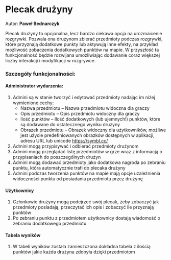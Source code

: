 # Plecak drużyny
Autor: **Paweł Bednarczyk**

Plecak drużyny to opcjonalna, lecz bardzo ciekawa opcja na urozmaicenie rozgrywki.
Pozwala ona drużynom zbierać przedmioty podczas rozgrywki, które przyznają dodatkowe punkty lub aktywują inne efekty, na przykład możliwość zobaczenia dodatkowych punktów na mapie. W przyszłość ta funkcjonalność będzie rozwijana umożliwiając dodawanie coraz większej liczby interakcji i modyfikacji w rozgrywce.
### Szczegóły funkcjonalności:
#### Administrator wydarzenia:
1) Admini są w stanie tworzyć i edytować przedmioty nadając im niżej wymienione cechy:
   - Nazwa przedmiotu – Nazwa przedmiotu widoczna dla graczy
   - Opis przedmiotu – Opis przedmiotu widoczny dla graczy
   - Ilość punktów – Ilość dodatkowych (lub ujemnych!) punktów, które są dodawane do ostatecznego wyniku drużyny
   - Obrazek przedmiotu – Obrazek widoczny dla użytkowników, możliwe jest użycie predefiniowanych obrazków dostępnych w aplikacji, adresu URL lub unicode https://symbl.cc/
2) Admini mogą przypisywać i odbierać przedmioty drużynom
3) Admini mogą przeglądać listę przedmiotów w grze wraz z informacją o przypisaniach do poszczególnych drużyn
4) Admini mogą dodawać przedmioty jako dodatkowa nagroda po zebraniu punktu, która automatycznie trafi do plecaka drużyny
5) Admini podczas tworzenia punktów na mapie mają opcje uzależnienia widoczności punktu od posiadania przedmiotu przez drużynę
#### Użytkownicy
1. Członkowie drużyny mogą podejrzeć swój plecak, żeby zobaczyć jak przedmioty posiadają, przeczytać ich opis i zobaczyć ile przyznają punktów
2. Po zebraniu punktu z przedmiotem użytkownicy dostają wiadomość o zebraniu dodatkowego przedmiotu

#### Tabela wyników
1. W tabeli wyników została zamieszczona dokładna tabela z ilością punktów jakie każda drużyna zdobyła dzięki przedmiotom
